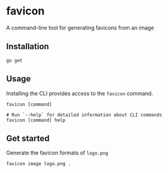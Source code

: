 # favicon
A command-line tool for generating favicons from an image

## Installation

```
go get
```

## Usage

Installing the CLI provides access to the `favicon` command.

```sh-session
favicon [command]

# Run `--help` for detailed information about CLI commands
favicon [command] help
```

## Get started

Generate the favicon formats of `logo.png`

```sh-session
favicon image logo.png .
```

